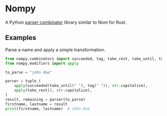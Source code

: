 # Nompy

A Python [parser combinator](https://en.wikipedia.org/wiki/Parser_combinator) library similar to Nom for Rust.

## Examples

Parse a name and apply a simple transformation.

```python
from nompy.combinators import succeeded, tag, take_rest, take_until, tuple_
from nompy.modifiers import apply

to_parse = "john doe"

parser = tuple_(
    apply(succeeded(take_until(" "), tag(" ")), str.capitalize),
    apply(take_rest(), str.capitalize),
)
result, remaining = parser(to_parse)
firstname, lastname = result
print(firstname, lastname)  # John Doe
```

